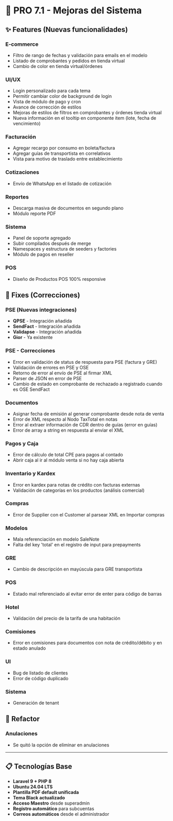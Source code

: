 # 🚀 PRO 7.1 - Mejoras del Sistema

## ✨ Features (Nuevas funcionalidades)

### E-commerce
- Filtro de rango de fechas y validación para emails en el modelo
- Listado de comprobantes y pedidos en tienda virtual
- Cambio de color en tienda virtual/órdenes

### UI/UX
- Login personalizado para cada tema
- Permitir cambiar color de background de login
- Vista de módulo de pago y cron
- Avance de corrección de estilos
- Mejoras de estilos de filtros en comprobantes y órdenes tienda virtual
- Nueva información en el tooltip en componente item (lote, fecha de vencimiento)

### Facturación
- Agregar recargo por consumo en boleta/factura
- Agregar guías de transportista en correlativos
- Vista para motivo de traslado entre establecimiento

### Cotizaciones
- Envío de WhatsApp en el listado de cotización

### Reportes
- Descarga masiva de documentos en segundo plano
- Módulo reporte PDF

### Sistema
- Panel de soporte agregado
- Subir compilados después de merge
- Namespaces y estructura de seeders y factories
- Módulo de pagos en reseller

### POS
- Diseño de Productos POS 100% responsive

## 🐛 Fixes (Correcciones)

### PSE (Nuevas integraciones)
- **QPSE** - Integración añadida
- **SendFact** - Integración añadida
- **Validapse** - Integración añadida
- **Gior** - Ya existente

### PSE - Correcciones
- Error en validación de status de respuesta para PSE (factura y GRE)
- Validación de errores en PSE y OSE
- Retorno de error al envío de PSE al firmar XML
- Parser de JSON en error de PSE
- Cambio de estado en comprobante de rechazado a registrado cuando es OSE SendFact

### Documentos
- Asignar fecha de emisión al generar comprobante desde nota de venta
- Error de XML respecto al Nodo TaxTotal en notas
- Error al extraer información de CDR dentro de guías (error en guías)
- Error de array a string en respuesta al enviar el XML

### Pagos y Caja
- Error de cálculo de total CPE para pagos al contado
- Abrir caja al ir al módulo venta si no hay caja abierta

### Inventario y Kardex
- Error en kardex para notas de crédito con facturas externas
- Validación de categorías en los productos (análisis comercial)

### Compras
- Error de Supplier con el Customer al parsear XML en Importar compras

### Modelos
- Mala referenciación en modelo SaleNote
- Falta del key 'total' en el registro de input para prepayments

### GRE
- Cambio de descripción en mayúscula para GRE transportista

### POS
- Estado mal referenciado al evitar error de enter para código de barras

### Hotel
- Validación del precio de la tarifa de una habitación

### Comisiones
- Error en comisiones para documentos con nota de crédito/débito y en estado anulado

### UI
- Bug de listado de clientes
- Error de código duplicado

### Sistema
- Generación de tenant

## 🔧 Refactor

### Anulaciones
- Se quitó la opción de eliminar en anulaciones

---

## 📋 Tecnologías Base
- **Laravel 9 + PHP 8**
- **Ubuntu 24.04 LTS**
- **Plantilla PDF default unificada**
- **Tema Black actualizado**
- **Acceso Maestro** desde superadmin
- **Registro automático** para subcuentas
- **Correos automáticos** desde el administrador